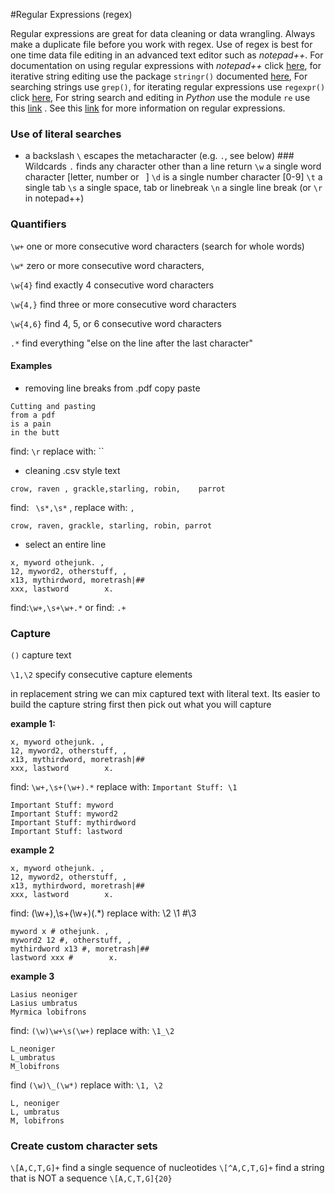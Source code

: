 

#Regular Expressions (regex)

Regular expressions are great for data cleaning or data wrangling. Always make a duplicate file before you work with regex. Use of regex is best for one time data file editing in an advanced text editor such as *notepad++*. For documentation on using regular expressions with *notepad++*  click [here](http://docs.notepad-plus-plus.org/index.php/Regular_Expressions),  for iterative string editing use the package `stringr()` documented [here](http://stringr.tidyverse.org/articles/regular-expressions.html), For searching strings use `grep()`, for iterating regular expressions use `regexpr() ` click [here](https://gotellilab.github.io/Bio381/Scripts/Feb07/HandlingAndProcessingStringsInR.pdf), For string search and editing in *Python* use the module `re` use this [link](https://docs.python.org/3/howto/regex.html) . See this [link](https://www.regular-expressions.info/tools.html) for more information on regular expressions.



### Use of literal searches


- a backslash `\` escapes the metacharacter (e.g. `.`, see below)
###​Wildcards
`.` finds any character other than a line return
`\w` a single word character [letter, number or ` `]
`\d` is a single number character [0-9]
`\t` a single tab
`\s` a single space, tab or linebreak
`\n` a single line break (or `\r` in notepad++)

### Quantifiers 

`\w+` one or more consecutive word characters (search for whole words)

`\w*` zero or more consecutive word characters, 

`\w{4}` find exactly 4 consecutive word characters

`\w{4,}` find three or more consecutive word characters

`\w{4,6}` find 4, 5, or 6 consecutive word characters

`.*` find everything "else on the line after the last character"

#### Examples 

- removing line breaks from .pdf copy paste
```
Cutting and pasting 
from a pdf 
is a pain 
in the butt
```
find: `\r` replace with: ``



- cleaning .csv style text

` crow, raven , grackle,starling, robin,    parrot ` 

find: ` \s*,\s*` , replace with: `,  ` 

`crow, raven, grackle, starling, robin, parrot`

- select an entire line

```
x, myword othejunk. ,
12, myword2, otherstuff, ,
x13, mythirdword, moretrash|##
xxx, lastword        x. 
```

find:`\w+,\s+\w+.*`  or find: `.+` 

### Capture 

`()` capture text 

`\1,\2` specify consecutive capture elements

in replacement string we can mix captured text with literal text. Its easier to build the capture string first then pick out what you will capture

**example 1:** 

``` 
x, myword othejunk. ,
12, myword2, otherstuff, ,
x13, mythirdword, moretrash|##
xxx, lastword        x. 
```

find: `\w+,\s+(\w+).*` replace with: `Important Stuff: \1`

```
Important Stuff: myword
Important Stuff: myword2
Important Stuff: mythirdword
Important Stuff: lastword
```

**example 2**



```
x, myword othejunk. ,
12, myword2, otherstuff, ,
x13, mythirdword, moretrash|##
xxx, lastword        x. 
```
find: (\w+),\s+(\w+)(.*) replace with: \2 \1 #\3
```
myword x # othejunk. ,
myword2 12 #, otherstuff, ,
mythirdword x13 #, moretrash|##
lastword xxx #        x. 
```

**example 3**
```
Lasius neoniger
Lasius umbratus
Myrmica lobifrons
```
find: `(\w)\w+\s(\w+)` replace with: `\1_\2`
```
L_neoniger
L_umbratus
M_lobifrons
```
find `(\w)\_(\w*)` replace with: `\1, \2`
```
L, neoniger
L, umbratus
M, lobifrons
```

### Create custom character sets

`\[A,C,T,G]+` find a single sequence of nucleotides
`\[^A,C,T,G]+` find a string that is NOT a sequence
`\[A,C,T,G]{20}`










